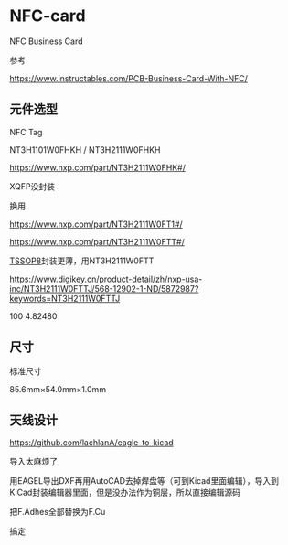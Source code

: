 # NFC-card
NFC Business Card

参考

https://www.instructables.com/PCB-Business-Card-With-NFC/

## 元件选型

NFC Tag

NT3H1101W0FHKH / NT3H2111W0FHKH

https://www.nxp.com/part/NT3H2111W0FHK#/

XQFP没封装

换用

https://www.nxp.com/part/NT3H2111W0FT1#/

https://www.nxp.com/part/NT3H2111W0FTT#/



[TSSOP8](https://www.nxp.com/packages/SOT505-1)封装更薄，用NT3H2111W0FTT

https://www.digikey.cn/product-detail/zh/nxp-usa-inc/NT3H2111W0FTTJ/568-12902-1-ND/5872987?keywords=NT3H2111W0FTTJ

100	4.82480



## 尺寸

标准尺寸

85.6mm×54.0mm×1.0mm



## 天线设计

https://github.com/lachlanA/eagle-to-kicad

导入太麻烦了

用EAGEL导出DXF再用AutoCAD去掉焊盘等（可到Kicad里面编辑），导入到KiCad封装编辑器里面，但是没办法作为铜层，所以直接编辑源码

把F.Adhes全部替换为F.Cu

搞定